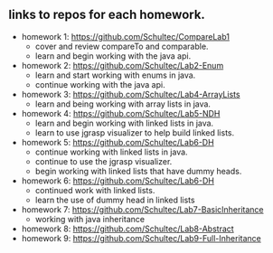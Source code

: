 ## links to repos for each homework.
  * homework 1: https://github.com/Schultec/CompareLab1
      - cover and review compareTo and comparable.
      - learn and begin working with the java api.
  * homework 2: https://github.com/Schultec/Lab2-Enum
      - learn and start working with enums in java.
      - continue working with the java api.
  * homework 3: https://github.com/Schultec/Lab4-ArrayLists
      - learn and being working with array lists in java.
  * homework 4: https://github.com/Schultec/Lab5-NDH
      - learn and begin working with linked lists in java.
      - learn to use jgrasp visualizer to help build linked lists.
  * homework 5: https://github.com/Schultec/Lab6-DH
      - continue working with linked lists in java.
      - continue to use the jgrasp visualizer.
      - begin working with linked lists that have dummy heads.
  * homework 6: https://github.com/Schultec/Lab6-DH
      - continued work with linked lists.
      - learn the use of dummy head in linked lists
  * homework 7: https://github.com/Schultec/Lab7-BasicInheritance
      - working with java inheritance
  * homework 8: https://github.com/Schultec/Lab8-Abstract
  * homework 9: https://github.com/Schultec/Lab9-Full-Inheritance
